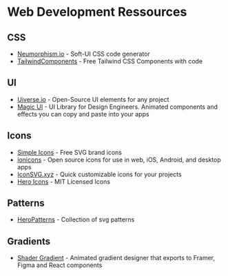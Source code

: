 # Web Development Ressources

## CSS
- [Neumorphism.io](https://neumorphism.io/#e0e0e0) - Soft-UI CSS code generator
- [TailwindComponents](https://tailwindcomponents.com) - Free Tailwind CSS Components with code

## UI
- [Uiverse.io](https://uiverse.io) - Open-Source UI elements for any project
- [Magic UI](https://github.com/magicuidesign/magicui) - UI Library for Design Engineers. Animated components and effects you can copy and paste into your apps

## Icons
- [Simple Icons](https://simpleicons.org/) - Free SVG brand icons
- [ionicons](https://ionic.io/ionicons) - Open source icons for use in web, iOS, Android, and desktop apps
- [IconSVG.xyz](https://iconsvg.xyz/) - Quick customizable icons for your projects
- [Hero Icons](https://heroicons.com/) - MIT Licensed Icons

## Patterns
- [HeroPatterns](https://heropatterns.com/) - Collection of svg patterns

## Gradients
- [Shader Gradient](https://www.shadergradient.co) - Animated gradient designer that exports to Framer, Figma and React components

